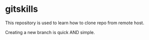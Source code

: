 # gitskills
This repository is used to learn how to clone repo from remote host.

Creating a new branch is quick AND simple.
